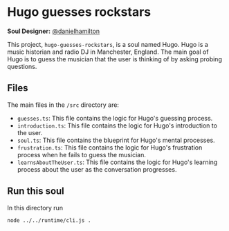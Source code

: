 # Hugo guesses rockstars

**Soul Designer:** [@danielhamilton](https://github.com/danielhamilton)

This project, `hugo-guesses-rockstars`, is a soul named Hugo. Hugo is a music historian and radio DJ in Manchester, England. The main goal of Hugo is to guess the musician that the user is thinking of by asking probing questions.

## Files

The main files in the `/src` directory are:

- `guesses.ts`: This file contains the logic for Hugo's guessing process.
- `introduction.ts`: This file contains the logic for Hugo's introduction to the user.
- `soul.ts`: This file contains the blueprint for Hugo's mental processes.
- `frustration.ts`: This file contains the logic for Hugo's frustration process when he fails to guess the musician.
- `learnsAboutTheUser.ts`: This file contains the logic for Hugo's learning process about the user as the conversation progresses.

## Run this soul

In this directory run

```bash
node ../../runtime/cli.js .
```
